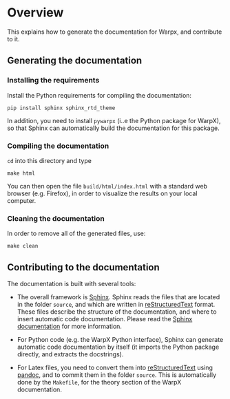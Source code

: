# Overview

This explains how to generate the documentation for Warpx, and contribute to it.

## Generating the documentation

### Installing the requirements

Install the Python requirements for compiling the documentation:
```
pip install sphinx sphinx_rtd_theme
```
In addition, you need to install `pywarpx` (i..e the Python package for WarpX),
so that Sphinx can automatically build the documentation for this package.

### Compiling the documentation

`cd` into this directory and type
```
make html
```
You can then open the file `build/html/index.html` with a standard web browser (e.g. Firefox), in order to visualize the results on your local computer.

### Cleaning the documentation

In order to remove all of the generated files, use:
```
make clean
```

## Contributing to the documentation

The documentation is built with several tools:

- The overall framework is [Sphinx](http://www.sphinx-doc.org/en/stable/intro.html). Sphinx reads the files that are located in the folder `source`, and which are written in [reStructuredText](http://docutils.sourceforge.net/rst.html) format. These files describe the structure of the documentation, and where to insert automatic code documentation. Please read the [Sphinx documentation](http://www.sphinx-doc.org/en/stable/intro.html) for more information.

- For Python code (e.g. the WarpX Python interface), Sphinx can generate automatic code documentation by itself (it imports the Python package directly, and extracts the docstrings).

- For Latex files, you need to convert them into [reStructuredText](http://docutils.sourceforge.net/rst.html) using [pandoc](http://pandoc.org/), and to commit them in the folder `source`. This is automatically done by the `Makefile`, for the theory section of the WarpX documentation.
